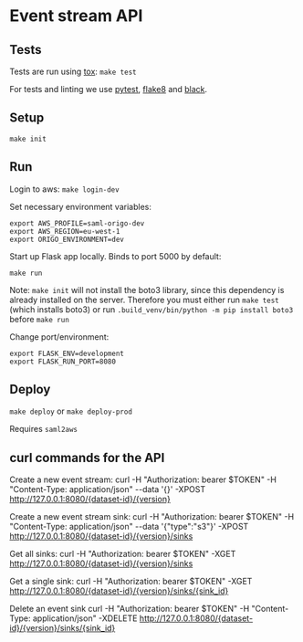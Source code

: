 Event stream API
=========================

## Tests

Tests are run using [tox](https://pypi.org/project/tox/): `make test`

For tests and linting we use [pytest](https://pypi.org/project/pytest/),
[flake8](https://pypi.org/project/flake8/) and
[black](https://pypi.org/project/black/).

## Setup

`make init`

## Run

Login to aws:
`make login-dev`

Set necessary environment variables:
```
export AWS_PROFILE=saml-origo-dev
export AWS_REGION=eu-west-1
export ORIGO_ENVIRONMENT=dev
```

Start up Flask app locally. Binds to port 5000 by default:
```
make run
```
Note: `make init` will not install the boto3 library, since this dependency is already installed on the server. 
Therefore you must either run `make test` (which installs boto3) or run `.build_venv/bin/python -m pip install boto3` before 
`make run`

Change port/environment:
```
export FLASK_ENV=development
export FLASK_RUN_PORT=8080
```


## Deploy

`make deploy` or `make deploy-prod`

Requires `saml2aws`

## curl commands for the API
Create a new event stream:
  curl -H "Authorization: bearer $TOKEN" -H "Content-Type: application/json" --data '{}' -XPOST http://127.0.0.1:8080/{dataset-id}/{version}

Create a new event stream sink:
    curl -H "Authorization: bearer $TOKEN" -H "Content-Type: application/json" --data '{"type":"s3"}' -XPOST http://127.0.0.1:8080/{dataset-id}/{version}/sinks

Get all sinks:
    curl -H "Authorization: bearer $TOKEN" -XGET http://127.0.0.1:8080/{dataset-id}/{version}/sinks

Get a single sink:
    curl -H "Authorization: bearer $TOKEN" -XGET http://127.0.0.1:8080/{dataset-id}/{version}/sinks/{sink_id}

Delete an event sink
    curl -H "Authorization: bearer $TOKEN" -H "Content-Type: application/json" -XDELETE http://127.0.0.1:8080/{dataset-id}/{version}/sinks/{sink_id}
